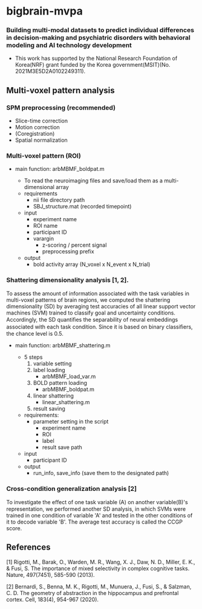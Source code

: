 # bigbrain-mvpa

### Building multi-modal datasets to predict individual differences in  decision-making and psychiatric disorders with behavioral modeling and AI technology development
 - This work has supported by the National Research Foundation of Korea(NRF) grant funded by the Korea government(MSIT)(No. 2021M3E5D2A0102249311).

## Multi-voxel pattern analysis

### SPM preprocessing (recommended)
 - Slice-time correction
 - Motion correction
 - (Coregistration)
 - Spatial normalization

### Multi-voxel pattern (ROI)
* main function: arbMBMF_boldpat.m

    - To read the neuroimaging files and save/load them as a multi-dimensional array
    - requirements
        - nii file directory path
        - SBJ_structure.mat (recorded timepoint)
    - input
        - experiment name
        - ROI name
        - participant ID
        - varargin
            - z-scoring / percent signal
            - preprocessing prefix
    - output
        - bold activity array (N_voxel x N_event x N_trial)

### Shattering dimensionality analysis [1, 2]. 
 To assess the amount of information associated with the task variables in multi-voxel patterns of brain regions, we computed the shattering dimensionality (SD) by averaging test accuracies of all linear support vector machines (SVM) trained to classify goal and uncertainty conditions. Accordingly, the SD quantiﬁes the separability of neural embeddings associated with each task condition. Since it is based on binary classiﬁers, the chance level is 0.5.

* main function: arbMBMF_shattering.m

    - 5 steps
        1. variable setting 
        2. label loading 
            - arbMBMF_load_var.m
        3. BOLD pattern loading 
            - arbMBMF_boldpat.m
        4. linear shattering 
            - linear_shattering.m
        5. result saving
    - requirements: 
        - parameter setting in the script
            - experiment name
            - ROI
            - label
            - result save path
    - input
        - participant ID
    - output
        - run_info, save_info (save them to the designated path)

### Cross-condition generalization analysis [2]
 To investigate the eﬀect of one task variable (A) on another variable(B)'s representation, we performed another SD analysis, in which SVMs were trained in one condition of variable 'A' and tested in the other conditions of it to decode variable 'B'. The average test accuracy is called the CCGP score.

## References
[1] Rigotti, M., Barak, O., Warden, M. R., Wang, X. J., Daw, N. D., Miller, E. K., & Fusi, S. The importance of mixed selectivity in complex cognitive tasks. Nature, 497(7451), 585-590 (2013).

[2] Bernardi, S., Benna, M. K., Rigotti, M., Munuera, J., Fusi, S., & Salzman, C. D. The geometry of abstraction in the hippocampus and prefrontal cortex. Cell, 183(4), 954-967 (2020).


